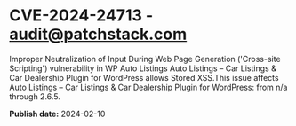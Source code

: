 # CVE-2024-24713 - audit@patchstack.com

Improper Neutralization of Input During Web Page Generation ('Cross-site Scripting') vulnerability in WP Auto Listings Auto Listings – Car Listings & Car Dealership Plugin for WordPress allows Stored XSS.This issue affects Auto Listings – Car Listings & Car Dealership Plugin for WordPress: from n/a through 2.6.5.



**Publish date:** 2024-02-10
